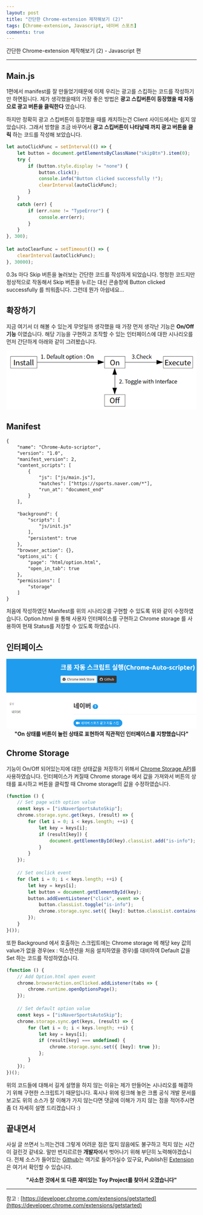 ```yaml
---
layout: post
title: "간단한 Chrome-extension 제작해보기 (2)"
tags: [Chrome-extension, Javascript, 네이버 스포츠]
comments: true
---
```


간단한 Chrome-extension 제작해보기 (2) - Javascript 편

---

## Main.js
1편에서 manifest를 잘 만들었기때문에 이제 우리는 광고를 스킵하는 코드를 작성하기만 하면됩니다.
제가 생각했을때의 가장 좋은 방법은 **광고 스킵버튼이 등장했을 때 자동으로 광고 버튼을 클릭한다** 였습니다.

하지만 정확히 광고 스킵버튼이 등장했을 때를 캐치하는건 Client 사이드에서는 쉽지 않았습니다.
그래서 방향을 조금 바꾸어서 **광고 스킵버튼이 나타날때 까지 광고 버튼을 클릭** 하는 코드를 작성해 보았습니다.

``` javascript
let autoClickFunc = setInterval(() => {
    let button = document.getElementsByClassName("skipBtn").item(0);
    try {
        if (button.style.display != "none") {
            button.click();
            console.info("Button clicked successfully !");
            clearInterval(autoClickFunc);
        }
    }
    catch (err) {
        if (err.name != "TypeError") {
            console.err(err);
        }
    }
}, 300);

let autoClearFunc = setTimeout(() => {
    clearInterval(autoClickFunc);
}, 30000);
```

0.3s 마다 Skip 버튼을 눌러보는 간단한 코드를 작성하게 되었습니다.
멍청한 코드지만 정상적으로 작동해서 Skip 버튼을 누르는 대신 콘솔창에 Button clicked successfully 를 띄워줍니다.
그런데 뭔가 아쉽네요...

## 확장하기
지금 여기서 더 해볼 수 있는게 무엇일까 생각했을 때 가장 먼저 생각난 기능은 **On/Off 기능** 이였습니다.
해당 기능을 구현하고 조작할 수 있는 인터페이스에 대한 시나리오를 먼저 간단하게 아래와 같이 그려봤습니다.

<center> <img src="/images/Chrome-extension-2-scenario.png"> </center>

## Manifest
```
{
    "name": "Chrome-Auto-scriptor",
    "version": "1.0",
    "manifest_version": 2,
    "content_scripts": [
        {
            "js": ["js/main.js"],
            "matches": ["https://sports.naver.com/*"],
            "run_at": "document_end"
        }
    ],

    "background": {
        "scripts": [
            "js/init.js"
        ],
        "persistent": true
    },
    "browser_action": {},
    "options_ui": {
        "page": "html/option.html",
        "open_in_tab": true
    },
    "permissions": [
        "storage"
    ]
}
```

처음에 작성하였던 Manifest를 위의 시나리오를 구현할 수 있도록 위와 같이 수정하였습니다. 
Option.html 을 통해 사용자 인터페이스를 구현하고 Chrome storage 를 사용하여 현재 Status를 저장할 수 있도록 하였습니다.

## 인터페이스
<center>
    <img src="/images/Chrome-extension-2-interface.png">
    <b> "On 상태를 버튼이 눌린 상태로 표현하여 직관적인 인터페이스를 지향했습니다"</b>
</center>

## Chrome Storage
기능이 On/Off 되어있는지에 대한 상태값을 저장하기 위해서 [Chrome Storage API](https://developers.chrome.com/extensions/storage)를 사용하였습니다.
인터페이스가 켜질때 Chrome storage 에서 값을 가져와서 버튼의 상태를 표시하고 버튼을 클릭할 때 Chrome storage의 값을 수정하였습니다.

``` javascript
(function () {
    // Set page with option value
    const keys = ["isNaverSportsAutoSkip"];
    chrome.storage.sync.get(keys, (result) => {
        for (let i = 0; i < keys.length; ++i) {
            let key = keys[i];
            if (result[key]) {
                document.getElementById(key).classList.add("is-info");
            }
        }
    });

    // Set onclick event
    for (let i = 0; i < keys.length; ++i) {
        let key = keys[i];
        let button = document.getElementById(key);
        button.addEventListener("click", event => {
            button.classList.toggle("is-info");
            chrome.storage.sync.set({ [key]: button.classList.contains("is-info") });
        });
    }
}());
```

또한 Background 에서 호출하는 스크립트에는 Chrome storage 에 해당 key 값의 value가 없을 경우(ex : 익스텐션을 처음 설치하였을 경우)를 대비하여 Default 값을 Set 하는 코드를 작성하였습니다.

``` javascript
(function () {
    // Add Option.html open event
    chrome.browserAction.onClicked.addListener(tabs => {
        chrome.runtime.openOptionsPage();
    });

    // Set default option value
    const keys = ["isNaverSportsAutoSkip"];
    chrome.storage.sync.get(keys, (result) => {
        for (let i = 0; i < keys.length; ++i) {
            let key = keys[i];
            if (result[key] === undefined) {
                chrome.storage.sync.set({ [key]: true });
            };
        }
    });
})();

```

위의 코드들에 대해서 길게 설명을 하지 않는 이유는 제가 만들어논 시나리오를 해결하기 위해 구현한 스크립트기 때문입니다.
혹시나 위에 링크해 놓은 크롬 공식 개발 문서를 보고도 위의 소스가 잘 이해가 가지 않는다면 댓글에 이해가 가지 않는 점을 적어주시면 좀 더 자세히 설명 드리겠습니다 :)

## 끝내면서
사실 글 쓰면서 느끼는건데 그렇게 어려운 점은 많지 않음에도 불구하고 적지 않는 시간이 걸린것 같네요.
말만 번지르르한 **개발자**에서 벗어나기 위해 부단히 노력해야겠습니다.
전체 소스가 들어있는 [Github](https://github.com/lntuition/Chrome-Auto-scriptor)는 여기로 들어가실수 있구요, 
Publish된 [Extension](https://chrome.google.com/webstore/detail/chrome-auto-scriptor/ajemfnoiodjboeloinfigmooikjbcccm)은 여기서 확인할 수 있습니다.

<center> <b> "사소한 것에서 또 다른 재미있는 Toy Project를 찾아서 오겠습니다" </b> </center>

---
참고 : [https://developer.chrome.com/extensions/getstarted](https://developer.chrome.com/extensions/getstarted)